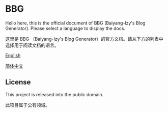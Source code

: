# BBG

Hello here, this is the official document of BBG (Baiyang-lzy's Blog Generator). Please select a language to display the docs.

这里是 BBG （Baiyang-lzy's Blog Generator）的官方文档。请从下方的列表中选择用于阅读文档的语言。

[English](/en/)

[简体中文](/zh-cn/)


## License

This project is released into the public domain.

此项目属于公有领域。
